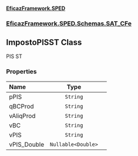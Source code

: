 #### [EficazFramework.SPED](EficazFrameworkSPED.md 'EficazFramework SPED')
### [EficazFramework.SPED.Schemas.SAT_CFe](EficazFramework.SPED.Schemas.SAT_CFe.md 'EficazFramework.SPED.Schemas.SAT_CFe')

## ImpostoPISST Class

PIS ST
### Properties

| Name | Type | |
| :--- | :---: | :--- |
| pPIS | `String` |  |
| qBCProd | `String` |  |
| vAliqProd | `String` |  |
| vBC | `String` |  |
| vPIS | `String` |  |
| vPIS_Double | `Nullable<Double>` |  |
